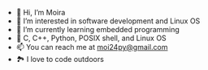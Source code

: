 - 👋 Hi, I’m Moira
- 👀 I’m interested in software development and Linux OS
- 🌱 I’m currently learning embedded programming
- 💞️ C, C++, Python, POSIX shell, and Linux OS
- 📫 You can reach me at moi24py@gmail.com
- 🏞️ I love to code outdoors

<!---
moi24py/moi24py is a ✨ special ✨ repository because its `README.md` (this file) appears on your GitHub profile.
You can click the Preview link to take a look at your changes.
--->
